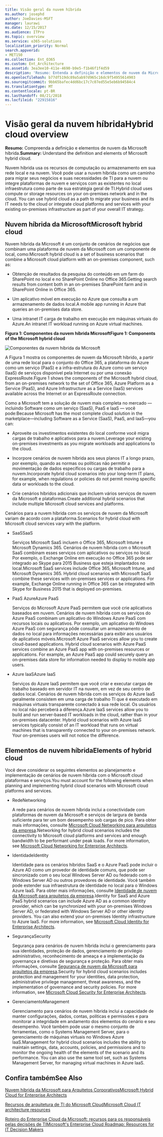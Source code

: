 ```yaml
---
title: Visão geral da nuvem híbrida
ms.author: josephd
author: JoeDavies-MSFT
manager: laurawi
ms.date: 12/15/2017
ms.audience: ITPro
ms.topic: overview
ms.service: o365-solutions
localization_priority: Normal
search.appverid:
- MET150
ms.collection: Ent_O365
ms.custom: Ent_Architecture
ms.assetid: 3ea3ee10-411e-4690-b9e5-f1b46f1f4d59
description: 'Resumo: Entenda a definição e elementos de nuvem da Microsoft híbrida.'
ms.openlocfilehash: b77df519dc89a5ab97d965c16dc9f54955614903
ms.sourcegitcommit: 9bb65bafec4dd6bc17c7c07ed55e5eb6b94584c4
ms.translationtype: MT
ms.contentlocale: pt-BR
ms.lasthandoff: 08/21/2018
ms.locfileid: "22915816"
---
```

# <a name="hybrid-cloud-overview"></a><span data-ttu-id="8fb68-103">Visão geral da nuvem híbrida</span><span class="sxs-lookup"><span data-stu-id="8fb68-103">Hybrid cloud overview</span></span>

 <span data-ttu-id="8fb68-104">**Resumo:** Compreenda a definição e elementos de nuvem da Microsoft híbrida.</span><span class="sxs-lookup"><span data-stu-id="8fb68-104">**Summary:** Understand the definition and elements of Microsoft hybrid cloud.</span></span>
  
<span data-ttu-id="8fb68-p101">Nuvem híbrida usa os recursos de computação ou armazenamento em sua rede local e na nuvem. Você pode usar a nuvem híbrida como um caminho para migrar seus negócios e suas necessidades de TI para a nuvem ou integre plataformas de nuvem e serviços com as existentes no local infraestrutura como parte de sua estratégia geral de TI.</span><span class="sxs-lookup"><span data-stu-id="8fb68-p101">Hybrid cloud uses compute or storage resources on your on-premises network and in the cloud. You can use hybrid cloud as a path to migrate your business and its IT needs to the cloud or integrate cloud platforms and services with your existing on-premises infrastructure as part of your overall IT strategy.</span></span>
  
## <a name="microsoft-hybrid-cloud"></a><span data-ttu-id="8fb68-107">Nuvem híbrida da Microsoft</span><span class="sxs-lookup"><span data-stu-id="8fb68-107">Microsoft hybrid cloud</span></span>

<span data-ttu-id="8fb68-108">Nuvem híbrida da Microsoft é um conjunto de cenários de negócios que combinam uma plataforma de nuvem da Microsoft com um componente de local, como:</span><span class="sxs-lookup"><span data-stu-id="8fb68-108">Microsoft hybrid cloud is a set of business scenarios that combine a Microsoft cloud platform with an on-premises component, such as:</span></span> 
  
- <span data-ttu-id="8fb68-109">Obtenção de resultados da pesquisa do conteúdo em um farm do SharePoint no local e no SharePoint Online no Office 365.</span><span class="sxs-lookup"><span data-stu-id="8fb68-109">Getting search results from content both in an on-premises SharePoint farm and in SharePoint Online in Office 365.</span></span>
    
- <span data-ttu-id="8fb68-110">Um aplicativo móvel em execução no Azure que consulta a um armazenamento de dados local.</span><span class="sxs-lookup"><span data-stu-id="8fb68-110">A mobile app running in Azure that queries an on-premises data store.</span></span>
    
- <span data-ttu-id="8fb68-111">Uma intranet IT carga de trabalho em execução em máquinas virtuais do Azure.</span><span class="sxs-lookup"><span data-stu-id="8fb68-111">An intranet IT workload running on Azure virtual machines.</span></span>
    
<span data-ttu-id="8fb68-112">**Figura 1: Componentes da nuvem híbrida Microsoft**</span><span class="sxs-lookup"><span data-stu-id="8fb68-112">**Figure 1: Components of the Microsoft hybrid cloud**</span></span>

![Componentes da nuvem híbrida da Microsoft](media/Hybrid-Poster/MS-Hybrid-Cloud.png)
  
<span data-ttu-id="8fb68-114">A Figura 1 mostra os componentes de nuvem da Microsoft híbrido, a partir de uma rede local para o conjunto do Office 365, a plataforma do Azure como um serviço (PaaS) e a infra-estrutura do Azure como um serviço (IaaS) de serviços disponível pela Internet ou por uma conexão ExpressRoute.</span><span class="sxs-lookup"><span data-stu-id="8fb68-114">Figure 1 shows the components of the Microsoft hybrid cloud, from an on-premises network to the set of Office 365, Azure Platform as a Service (PaaS), and Azure Infrastructure as a Service (IaaS) services available across the Internet or an ExpressRoute connection.</span></span>
  
<span data-ttu-id="8fb68-115">Como a Microsoft tem a solução de nuvem mais completa no mercado — incluindo Software como um serviço (SaaS), PaaS e IaaS — você pode:</span><span class="sxs-lookup"><span data-stu-id="8fb68-115">Because Microsoft has the most complete cloud solution in the marketplace—including Software as a Service (SaaS), PaaS, and IaaS—you can:</span></span>
  
- <span data-ttu-id="8fb68-116">Aproveite os investimentos existentes do local conforme você migra cargas de trabalho e aplicativos para a nuvem.</span><span class="sxs-lookup"><span data-stu-id="8fb68-116">Leverage your existing on-premises investments as you migrate workloads and applications to the cloud.</span></span>
    
- <span data-ttu-id="8fb68-117">Incorpore cenários de nuvem híbrida aos seus planos IT a longo prazo, por exemplo, quando as normas ou políticas não permitir a movimentação de dados específicos ou cargas de trabalho para a nuvem.</span><span class="sxs-lookup"><span data-stu-id="8fb68-117">Incorporate hybrid cloud scenarios into your long-term IT plans, for example, when regulations or policies do not permit moving specific data or workloads to the cloud.</span></span>
    
- <span data-ttu-id="8fb68-118">Crie cenários híbridos adicionais que incluem vários serviços de nuvem da Microsoft e plataformas.</span><span class="sxs-lookup"><span data-stu-id="8fb68-118">Create additional hybrid scenarios that include multiple Microsoft cloud services and platforms.</span></span>
    
<span data-ttu-id="8fb68-119">Cenários para a nuvem híbrida com os serviços de nuvem da Microsoft variam de acordo com a plataforma.</span><span class="sxs-lookup"><span data-stu-id="8fb68-119">Scenarios for hybrid cloud with Microsoft cloud services vary with the platform.</span></span>
  
- <span data-ttu-id="8fb68-120">SaaS</span><span class="sxs-lookup"><span data-stu-id="8fb68-120">SaaS</span></span>
    
    <span data-ttu-id="8fb68-p102">Serviços Microsoft SaaS incluem o Office 365, Microsoft Intune e Microsoft Dynamics 365. Cenários de nuvem híbrida com o Microsoft SaaS combinam esses serviços com aplicativos ou serviços no local. Por exemplo, o Exchange Online em execução no Office 365 pode ser integrado ao Skype para 2015 Business que esteja implantados no local.</span><span class="sxs-lookup"><span data-stu-id="8fb68-p102">Microsoft SaaS services include Office 365, Microsoft Intune, and Microsoft Dynamics 365. Hybrid cloud scenarios with Microsoft SaaS combine these services with on-premises services or applications. For example, Exchange Online running in Office 365 can be integrated with Skype for Business 2015 that is deployed on-premises.</span></span>
    
- <span data-ttu-id="8fb68-124">PaaS Azure</span><span class="sxs-lookup"><span data-stu-id="8fb68-124">Azure PaaS</span></span>
    
    <span data-ttu-id="8fb68-p103">Serviços do Microsoft Azure PaaS permitem que você crie aplicativos baseados em nuvem. Cenários de nuvem híbrida com os serviços do Azure PaaS combinam um aplicativo do Windows Azure PaaS com recursos locais ou aplicativos. Por exemplo, um aplicativo do Windows Azure PaaS com segurança pôde consultar um armazenamento de dados no local para informações necessárias para exibir aos usuários de aplicativos móveis.</span><span class="sxs-lookup"><span data-stu-id="8fb68-p103">Microsoft Azure PaaS services allow you to create cloud-based applications. Hybrid cloud scenarios with Azure PaaS services combine an Azure PaaS app with on-premises resources or applications. For example, an Azure PaaS app could securely query an on-premises data store for information needed to display to mobile app users.</span></span>
    
- <span data-ttu-id="8fb68-128">Azure IaaS</span><span class="sxs-lookup"><span data-stu-id="8fb68-128">Azure IaaS</span></span>
    
    <span data-ttu-id="8fb68-p104">Serviços do Azure IaaS permitem que você criar e executar cargas de trabalho baseado em servidor IT na nuvem, em vez de seu centro de dados local. Cenários de nuvem híbrida com os serviços do Azure IaaS geralmente consistem em uma carga de trabalho TI que é executado em máquinas virtuais transparente conectado à sua rede local. Os usuários no local não perceberá a diferença.</span><span class="sxs-lookup"><span data-stu-id="8fb68-p104">Azure IaaS services allow you to build and run server-based IT workloads in the cloud, rather than in your on-premises datacenter. Hybrid cloud scenarios with Azure IaaS services typically consist of an IT workload that runs on virtual machines that is transparently connected to your on-premises network. Your on-premises users will not notice the difference.</span></span>
    
## <a name="elements-of-hybrid-cloud"></a><span data-ttu-id="8fb68-132">Elementos de nuvem híbrida</span><span class="sxs-lookup"><span data-stu-id="8fb68-132">Elements of hybrid cloud</span></span>

<span data-ttu-id="8fb68-133">Você deve considerar os seguintes elementos ao planejamento e implementação de cenários de nuvem híbrida com o Microsoft cloud plataformas e serviços.</span><span class="sxs-lookup"><span data-stu-id="8fb68-133">You must account for the following elements when planning and implementing hybrid cloud scenarios with Microsoft cloud platforms and services.</span></span>
  
- <span data-ttu-id="8fb68-134">Rede</span><span class="sxs-lookup"><span data-stu-id="8fb68-134">Networking</span></span>
    
    <span data-ttu-id="8fb68-p105">A rede para cenários de nuvem híbrida inclui a conectividade com plataformas de nuvem da Microsoft e serviços de largura de banda suficiente para ter um bom desempenho sob cargas de pico. Para obter mais informações, consulte [Microsoft Cloud Networking para arquitetos da empresa](microsoft-cloud-networking-for-enterprise-architects.md).</span><span class="sxs-lookup"><span data-stu-id="8fb68-p105">Networking for hybrid cloud scenarios includes the connectivity to Microsoft cloud platforms and services and enough bandwidth to be performant under peak loads. For more information, see [Microsoft Cloud Networking for Enterprise Architects](microsoft-cloud-networking-for-enterprise-architects.md).</span></span>
    
- <span data-ttu-id="8fb68-137">Identidade</span><span class="sxs-lookup"><span data-stu-id="8fb68-137">Identity</span></span>
    
    <span data-ttu-id="8fb68-p106">Identidade para os cenários híbridos SaaS e o Azure PaaS pode incluir o Azure AD como um provedor de identidade comuns, que pode ser sincronizado com o seu local Windows Server AD ou federado com o Windows Server AD ou outros provedores de identidade. Você também pode estender sua infraestrutura de identidade no local para o Windows Azure IaaS. Para obter mais informações, consulte [Identidade de nuvem da Microsoft para arquitetos da empresa](microsoft-cloud-it-architecture-resources.md#identity).</span><span class="sxs-lookup"><span data-stu-id="8fb68-p106">Identity for SaaS and Azure PaaS hybrid scenarios can include Azure AD as a common identity provider, which can be synchronized with your on-premises Windows Server AD, or federated with Windows Server AD or other identity providers. You can also extend your on-premises Identity infrastructure to Azure IaaS. For more information, see [Microsoft Cloud Identity for Enterprise Architects](microsoft-cloud-it-architecture-resources.md#identity).</span></span>
    
- <span data-ttu-id="8fb68-141">Segurança</span><span class="sxs-lookup"><span data-stu-id="8fb68-141">Security</span></span>
    
    <span data-ttu-id="8fb68-p107">Segurança para cenários de nuvem híbrida inclui o gerenciamento para sua identidades, proteção de dados, gerenciamento de privilégio administrativo, reconhecimento de ameaça e a implementação da governança e diretivas de segurança e proteção. Para obter mais informações, consulte [Segurança de nuvem da Microsoft para arquitetos da empresa](https://technet.microsoft.com/library/dn919927.aspx#security).</span><span class="sxs-lookup"><span data-stu-id="8fb68-p107">Security for hybrid cloud scenarios includes protection and management for your identities, data protection, administrative privilege management, threat awareness, and the implementation of governance and security policies. For more information, see [Microsoft Cloud Security for Enterprise Architects](https://technet.microsoft.com/library/dn919927.aspx#security).</span></span>
    
- <span data-ttu-id="8fb68-144">Gerenciamento</span><span class="sxs-lookup"><span data-stu-id="8fb68-144">Management</span></span>
    
    <span data-ttu-id="8fb68-p108">Gerenciamento para cenários de nuvem híbrida inclui a capacidade de manter configurações, dados, contas, políticas e permissões e para monitorar a integridade em andamento dos elementos do cenário e seu desempenho. Você também pode usar o mesmo conjunto de ferramentas, como o Systems Management Server, para o gerenciamento de máquinas virtuais no Windows Azure IaaS.</span><span class="sxs-lookup"><span data-stu-id="8fb68-p108">Management for hybrid cloud scenarios includes the ability to maintain settings, data, accounts, policies, and permissions and to monitor the ongoing health of the elements of the scenario and its performance. You can also use the same tool set, such as Systems Management Server, for managing virtual machines in Azure IaaS.</span></span>
    
## <a name="see-also"></a><span data-ttu-id="8fb68-147">Confira também</span><span class="sxs-lookup"><span data-stu-id="8fb68-147">See Also</span></span>

[<span data-ttu-id="8fb68-148">Nuvem híbrida da Microsoft para Arquitetos Corporativos</span><span class="sxs-lookup"><span data-stu-id="8fb68-148">Microsoft Hybrid Cloud for Enterprise Architects</span></span>](microsoft-hybrid-cloud-for-enterprise-architects.md)
  
[<span data-ttu-id="8fb68-149">Recursos de arquitetura de TI do Microsoft Cloud</span><span class="sxs-lookup"><span data-stu-id="8fb68-149">Microsoft Cloud IT architecture resources</span></span>](microsoft-cloud-it-architecture-resources.md)

[<span data-ttu-id="8fb68-150">Roteiro do Enterprise Cloud da Microsoft: recursos para os responsáveis pelas decisões de TI</span><span class="sxs-lookup"><span data-stu-id="8fb68-150">Microsoft's Enterprise Cloud Roadmap: Resources for IT Decision Makers</span></span>](https://sway.com/FJ2xsyWtkJc2taRD)
 



